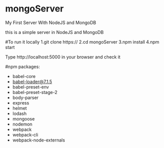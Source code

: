 # mongoServer
My First Server With NodeJS and MongoDB

this is a simple server in NodeJS and MongoDB

#To run it locally
1.git clone https://
2.cd mongoServer
3.npm install
4.npm start

Type http://localhost:5000 in your browser and check it 

#npm packages:
- babel-core
- babel-loader@7.1.5
- babel-preset-env
- babel-preset-stage-2 
- body-parser
- express
- helmet
- lodash
- mongoose
- nodemon
- webpack
- webpack-cli
- webpack-node-externals

